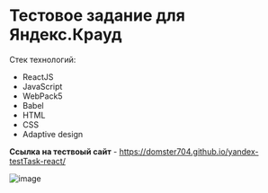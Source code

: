 # Тестовое задание для Яндекс.Крауд

Стек технологий:
- ReactJS
- JavaScript
- WebPack5
- Babel
- HTML
- CSS
- Adaptive design

**Ссылка на тествоый сайт** - https://domster704.github.io/yandex-testTask-react/

![image](https://github.com/domster704/yandex-testTask-react/assets/61056244/e7d24ec1-94b6-4019-87d3-98944fcc4fda)
